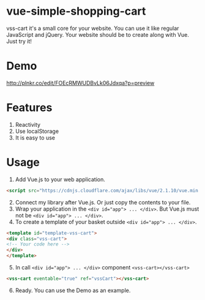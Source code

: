 # vue-simple-shopping-cart
vss-cart it's a small core for your website. You can use it like regular JavaScript and jQuery. Your website should be to create along with Vue. Just try it!
# Demo
http://plnkr.co/edit/FOEcRMWUDBvLk06Jdxqa?p=preview
# Features
1. Reactivity
2. Use localStorage
3. It is easy to use
# Usage
1. Add Vue.js to your web application.
```html
<script src="https://cdnjs.cloudflare.com/ajax/libs/vue/2.1.10/vue.min.js"></script>
```
2. Connect my library after Vue.js. Or just copy the contents to your file.
3. Wrap your application in the `<div id="app"> ... </div>`. But Vue.js must not be `<div id="app"> ... </div>`.
4. To create a template of your basket outside `<div id="app"> ... </div>`.
```html
<template id="template-vss-cart">
<div class="vss-cart">
<!-- Your code here -->
</div>
</template>
```
5. In call `<div id="app"> ... </div>` component `<vss-cart></vss-cart>`
```html
<vss-cart eventable="true" ref="vssCart"></vss-cart>
```
6. Ready. You can use the Demo as an example.